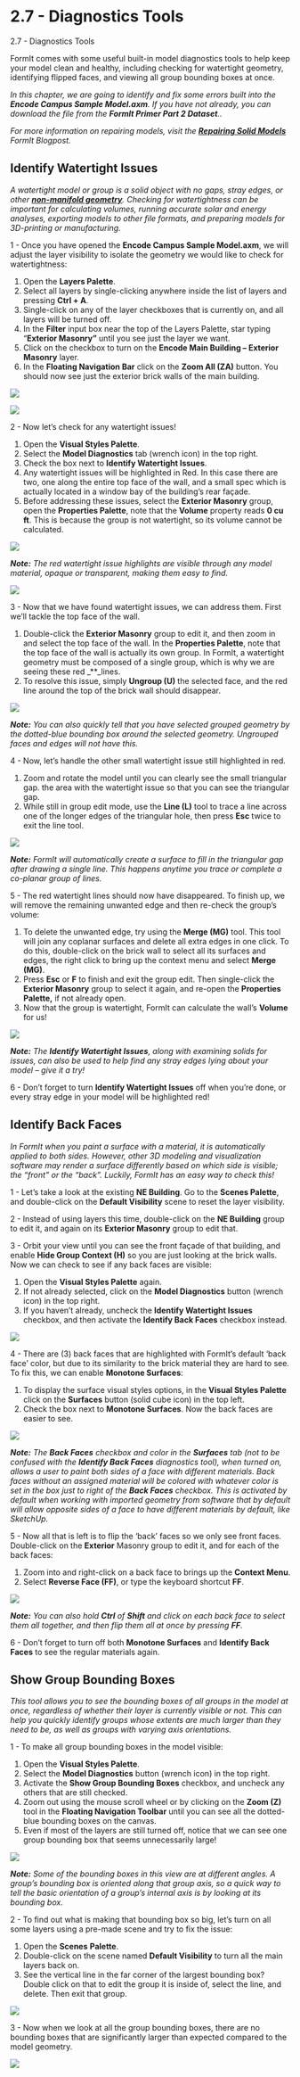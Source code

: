 # 2.7 - Diagnostics Tools

2.7 - Diagnostics Tools

FormIt comes with some useful built-in model diagnostics tools to help keep your model clean and healthy, including checking for watertight geometry, identifying flipped faces, and viewing all group bounding boxes at once.

_In this chapter, we are going to identify and fix some errors built into the_ _**Encode Campus Sample Model.axm**. If you have not already, you can download the file from the_ _**FormIt Primer Part 2 Dataset**.._

_For more information on repairing models, visit the_ [_**Repairing Solid Models**_](https://formit.autodesk.com/blog/post/repairing-solid-models) _FormIt Blogpost._

## Identify Watertight Issues

_A watertight model or group is a solid object with no gaps, stray edges, or other_ [_**non-manifold geometry**_](https://knowledge.autodesk.com/support/maya/learn-explore/caas/CloudHelp/cloudhelp/2016/ENU/Maya/files/GUID-8E97CEF7-1CFE-4838-B4B7-59F526E21AB2-htm.html)_. Checking for watertightness can be important for calculating volumes, running accurate solar and energy analyses, exporting models to other file formats, and preparing models for 3D-printing or manufacturing._

1 - Once you have opened the **Encode Campus Sample Model.axm**, we will adjust the layer visibility to isolate the geometry we would like to check for watertightness:

1. Open the **Layers Palette**.
2. Select all layers by single-clicking anywhere inside the list of layers and pressing **Ctrl + A**.
3. Single-click on any of the layer checkboxes that is currently on, and all layers will be turned off.
4. In the **Filter** input box near the top of the Layers Palette, star typing “**Exterior Masonry”** until you see just the layer we want.
5. Click on the checkbox to turn on the **Encode Main Building – Exterior Masonry** layer.
6. In the **Floating Navigation Bar** click on the **Zoom All (ZA)** button. You should now see just the exterior brick walls of the main building.

![](<../../.gitbook/assets/0 (18) (1).png>)

![](<../../.gitbook/assets/1 (8) (1).png>)

2 - Now let’s check for any watertight issues!

1. Open the **Visual Styles Palette**.
2. Select the **Model Diagnostics** tab (wrench icon) in the top right.
3. Check the box next to **Identify Watertight Issues**.
4. Any watertight issues will be highlighted in Red. In this case there are two, one along the entire top face of the wall, and a small spec which is actually located in a window bay of the building’s rear façade.
5. Before addressing these issues, select the **Exterior Masonry** group, open the **Properties Palette**, note that the **Volume** property reads **0 cu ft**. This is because the group is not watertight, so its volume cannot be calculated.

![](<../../.gitbook/assets/2 (16).png>)

_**Note:**_ _The red watertight issue highlights are visible through any model material, opaque or transparent, making them easy to find._

![](<../../.gitbook/assets/3 (5) (1).png>)

3 - Now that we have found watertight issues, we can address them. First we’ll tackle the top face of the wall.

1. Double-click the **Exterior Masonry** group to edit it, and then zoom in and select the top face of the wall. In the **Properties Palette**, note that the top face of the wall is actually its own group. In FormIt, a watertight geometry must be composed of a single group, which is why we are seeing these red _\*\*_lines.
2. To resolve this issue, simply **Ungroup (U)** the selected face, and the red line around the top of the brick wall should disappear.

![](<../../.gitbook/assets/watertightness\_8\_fixed\_combined\_annotated (1).png>)

_**Note:**_ _You can also quickly tell that you have selected grouped geometry by the dotted-blue bounding box around the selected geometry. Ungrouped faces and edges will not have this._

4 - Now, let’s handle the other small watertight issue still highlighted in red.

1. Zoom and rotate the model until you can clearly see the small triangular gap. the area with the watertight issue so that you can see the triangular gap.
2. While still in group edit mode, use the **Line (L)** tool to trace a line across one of the longer edges of the triangular hole, then press **Esc** twice to exit the line tool.

![](<../../.gitbook/assets/5 (9).png>)

_**Note:**_ _FormIt will automatically create a surface to fill in the triangular gap after drawing a single line. This happens anytime you trace or complete a co-planar group of lines._

5 - The red watertight lines should now have disappeared. To finish up, we will remove the remaining unwanted edge and then re-check the group’s volume:

1. To delete the unwanted edge, try using the **Merge (MG)** tool. This tool will join any coplanar surfaces and delete all extra edges in one click. To do this, double-click on the brick wall to select all its surfaces and edges, the right click to bring up the context menu and select **Merge (MG)**.
2. Press **Esc** or **F** to finish and exit the group edit. Then single-click the **Exterior Masonry** group to select it again, and re-open the **Properties Palette,** if not already open.
3. Now that the group is watertight, FormIt can calculate the wall’s **Volume** for us!

![](<../../.gitbook/assets/6 (10) (1).png>)

_**Note:**_ _The_ _**Identify Watertight Issues**, along with examining solids for issues, can also be used to help find any stray edges lying about your model – give it a try!_

6 - Don’t forget to turn **Identify Watertight Issues** off when you’re done, or every stray edge in your model will be highlighted red!

## Identify Back Faces

_In FormIt when you paint a surface with a material, it is automatically applied to both sides. However, other 3D modeling and visualization software may render a surface differently based on which side is visible; the “front” or the “back”. Luckily, FormIt has an easy way to check this!_

1 - Let’s take a look at the existing **NE Building**. Go to the **Scenes Palette**, and double-click on the **Default Visibility** scene to reset the layer visibility.

2 - Instead of using layers this time, double-click on the **NE Building** group to edit it, and again on its **Exterior Masonry** group to edit that.

3 - Orbit your view until you can see the front façade of that building, and enable **Hide Group Context (H)** so you are just looking at the brick walls. Now we can check to see if any back faces are visible:

1. Open the **Visual Styles Palette** again.
2. If not already selected, click on the **Model Diagnostics** button (wrench icon) in the top right.
3. If you haven’t already, uncheck the **Identify Watertight Issues** checkbox, and then activate the **Identify Back Faces** checkbox instead.

![](<../../.gitbook/assets/7 (2).png>)

4 - There are (3) back faces that are highlighted with FormIt’s default ‘back face’ color, but due to its similarity to the brick material they are hard to see. To fix this, we can enable **Monotone Surfaces**:

1. To display the surface visual styles options, in the **Visual Styles Palette** click on the **Surfaces** button (solid cube icon) in the top left.
2. Check the box next to **Monotone Surfaces**. Now the back faces are easier to see.

![](<../../.gitbook/assets/8 (4).png>)

_**Note:**_ _The_ _**Back Faces**_ _checkbox and color in the_ _**Surfaces**_ _tab (not to be confused with the_ _**Identify Back Faces**_ _diagnostics tool), when turned on, allows a user to paint both sides of a face with different materials. Back faces without an assigned material will be colored with whatever color is set in the box just to right of the_ _**Back Faces**_ _checkbox. This is activated by default when working with imported geometry from software that by default will allow opposite sides of a face to have different materials by default, like SketchUp._

5 - Now all that is left is to flip the ‘back’ faces so we only see front faces. Double-click on the **Exterior** Masonry group to edit it, and for each of the back faces:

1. Zoom into and right-click on a back face to brings up the **Context Menu**.
2. Select **Reverse Face (FF)**, or type the keyboard shortcut **FF**.

![](<../../.gitbook/assets/9 (2).png>)

_**Note:**_ _You can also hold_ _**Ctrl**_ _of_ _**Shift**_ _and click on each back face to select them all together, and then flip them all at once by pressing_ _**FF**._

6 - Don’t forget to turn off both **Monotone Surfaces** and **Identify Back Faces** to see the regular materials again.

## Show Group Bounding Boxes

_This tool allows you to see the bounding boxes of all groups in the model at once, regardless of whether their layer is currently visible or not. This can help you quickly identify groups whose extents are much larger than they need to be, as well as groups with varying axis orientations._

1 - To make all group bounding boxes in the model visible:

1. Open the **Visual Styles Palette**.
2. Select the **Model Diagnostics** button (wrench icon) in the top right.
3. Activate the **Show Group Bounding Boxes** checkbox, and uncheck any others that are still checked.
4. Zoom out using the mouse scroll wheel or by clicking on the **Zoom (Z)** tool in the **Floating Navigation Toolbar** until you can see all the dotted-blue bounding boxes on the canvas.
5. Even if most of the layers are still turned off, notice that we can see one group bounding box that seems unnecessarily large!

![](<../../.gitbook/assets/10 (4).png>)

_**Note:**_ _Some of the bounding boxes in this view are at different angles. A group’s bounding box is oriented along that group axis, so a quick way to tell the basic orientation of a group’s internal axis is by looking at its bounding box._

2 - To find out what is making that bounding box so big, let’s turn on all some layers using a pre-made scene and try to fix the issue:

1. Open the **Scenes** **Palette**.
2. Double-click on the scene named **Default Visibility** to turn all the main layers back on.
3. See the vertical line in the far corner of the largest bounding box? Double click on that to edit the group it is inside of, select the line, and delete. Then exit that group.

![](<../../.gitbook/assets/11 (4) (1).png>)

3 - Now when we look at all the group bounding boxes, there are no bounding boxes that are significantly larger than expected compared to the model geometry.

![](<../../.gitbook/assets/12 (5).png>)
